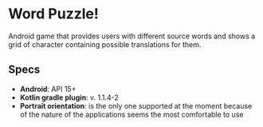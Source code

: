 Word Puzzle!
=============

Android game that provides users with different source words and shows a grid of character containing
possible translations for them.

Specs
-------
- __Android__: API 15+
- __Kotlin gradle plugin__: v. 1.1.4-2
- __Portrait orientation__: is the only one supported at the moment because of the nature of the 
applications seems the most comfortable to use


